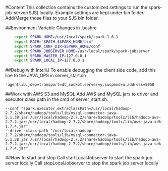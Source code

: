 #Content
This collection contains the customized settings to run the spark-job-server(SJS) locally. Example settings are kept under bin folder. Add/Merge those files to your SJS bin folder.


##Environment Variable Changes in .bashrc
```bash
	export SPARK_HOME=/usr/local/spark/spark-1.6.1
	export PATH="$PATH:$SPARK_HOME/bin"
	export SPARK_CONF_DIR=$SPARK_HOME/conf
	export SPARK_JOBSERVER_HOME=/usr/local/spark/spark-jobserver
	export SPARK_MASTER_IP=127.0.0.1
	export SPARK_LOCAL_IP=127.0.0.1
```


##Debug with IntelliJ
To enable debugging the client side code, add this line to the JAVA_OPS in server_start.sh
```
-agentlib:jdwp=transport=dt_socket,server=y,suspend=n,address=5050
```


##Work with AWS S3 and MySQL
Add AWS and MySQL jars to driver and executor class path in the cmd of server_start.sh.

```
--conf "spark.executor.extraClassPath=/usr/local/hadoop-2.7.2/share/hadoop/tools/lib/mysql-connector-java-5.1.38.jar:/usr/local/hadoop-2.7.2/share/hadoop/tools/lib/hadoop-aws-2.7.2.jar:/usr/local/hadoop-2.7.2/share/hadoop/tools/lib/aws-java-sdk-1.7.4.jar"
--driver-class-path "/usr/local/hadoop-2.7.2/share/hadoop/tools/lib/mysql-connector-java-5.1.38.jar:/usr/local/hadoop-2.7.2/share/hadoop/tools/lib/hadoop-aws-2.7.2.jar:/usr/local/hadoop-2.7.2/share/hadoop/tools/lib/aws-java-sdk-1.7.4.jar"

```

##How to start and stop
Call startLocalJobserver to start the spark job server locally
Call stopLocalJobserver to stop the spark job server locally
